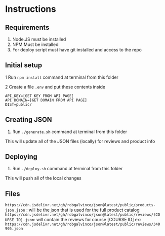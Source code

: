 # Instructions

## Requirements
1. Node.JS must be installed
2. NPM Must be installed
3. For deploy script must have git installed and access to the repo

## Initial setup
1 Run `npm install` command at terminal from this folder

2 Create a file `.env` and put these contents inside

    API_KEY=[GET KEY FROM API PAGE]
    API_DOMAIN=[GET DOMAIN FROM API PAGE]
    DIST=public/


## Creating JSON
1. Run `./generate.sh` command at terminal from this folder

This will update all of the JSON files (locally) for reviews and product info

## Deploying
1. Run `./deploy.sh` command at terminal from this folder

This will push all of the local changes

## Files

`https://cdn.jsdelivr.net/gh/robgalvinco/json@latest/public/products-json.json` : will be the json that is used for the full product catalog
`https://cdn.jsdelivr.net/gh/robgalvinco/json@latest/public/reviews/[COURSE ID].json`: will contain the reviews for course [COURSE ID] ex: `https://cdn.jsdelivr.net/gh/robgalvinco/json@latest/public/reviews/340905.json`
